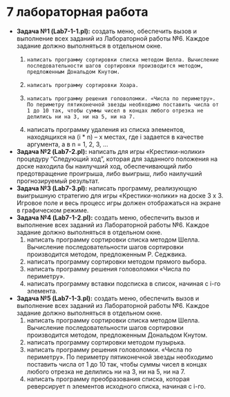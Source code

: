 # 7 лабораторная работа

- **Задача №1 (Lab7-1-1.pl):** создать меню, обеспечить вызов и выполнение всех заданий из Лабораторной работы №6. Каждое задание должно выполняться в отдельном окне.
  1.	 написать программу сортировки списка методом Шелла. Вычисление последовательности шагов сортировки производится методом, предложенным Дональдом Кнутом.
  2.	 написать программу сортировки Хоара.
  3.	 написать программу решения головоломки. «Числа по периметру». По периметру пятиконечной звезды необходимо поставить числа от 1 до 10 так, чтобы суммы чисел в концах любого отрезка не делились ни на 3, ни на 5, ни на 7.
  4.	написать программу удаления из списка элементов, находящихся на (i * n) – х местах, где i задается в качестве аргумента, а в n = 1, 2, 3, …
- **Задача №2 (Lab7-2.pl):** написать для игры «Крестики-нолики» процедуру “Следующий ход”, которая для заданного положения на доске находила бы наилучший ход, обеспечивающий либо предотвращение проигрыша, либо выигрыш, либо наилучший прогнозируемый результат.
- **Задача №3 (Lab7-3.pl):** написать программу, реализующую выигрышную стратегию для игры «Крестики-нолики» на доске 3 x 3. Игровое поле и весь процесс игры должен отображаться на экране в графическом режиме.
- **Задача №4 (Lab7-1-2.pl):** создать меню, обеспечить вызов и выполнение всех заданий из Лабораторной работы №6. Каждое задание должно выполняться в отдельном окне. 
  1.	написать программу сортировки списка методом Шелла. Вычисление последовательности шагов сортировки производится методом, предложенным Р. Седжвика.
  2.	написать программу сортировки методом прямого выбора.
  3.	написать программу решения головоломки «Числа по периметру».
  4.	написать программу вставки подсписка в список, начиная с i-го элемента.
- **Задача №5 (Lab7-1-3.pl):** создать меню, обеспечить вызов и выполнение всех заданий из Лабораторной работы №6. Каждое задание должно выполняться в отдельном окне. 
  1.	написать программу сортировки списка методом Шелла. Вычисление последовательности шагов сортировки производится методом, предложенным Дональдом Кнутом.
  2.	написать программу сортировки методом пузырька.
  3.	написать программу решения головоломки. «Числа по периметру». По периметру пятиконечной звезды необходимо поставить числа от 1 до 10 так, чтобы суммы чисел в концах любого отрезка не делились ни на 3, ни на 5, ни на 7.
  4.	написать программу преобразования списка, которая реверсирует n элементов исходного списка, начиная с i-го.
